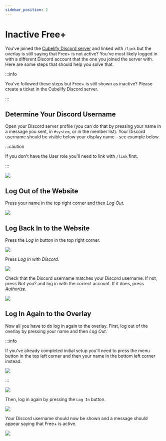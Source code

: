 ```yaml
---
sidebar_position: 2
---
```


# Inactive Free+

You've joined the [Cubelify Discord server](https://discord.gg/cubelify) and linked with `/link` but the overlay is
still saying that Free+ is not active? You've most likely logged in with a different Discord account that the one you
joined the server with. Here are some steps that should help you solve that.

:::info

You've followed these steps but Free+ is still shown as inactive? Please create a ticket in the Cubelify Discord server.

:::

## Determine Your Discord Username

Open your Discord server profile (you can do that by pressing your name in a message you sent, in `#system`, or in the
member list). Your Discord username should be visible below your display name - see example below.

:::caution

If you don't have the User role you'll need to link with `/link` first.

:::

![](/img/docs/overlay/troubleshooting/inactive-free-plus/discord-server-profile.png)

## Log Out of the Website

Press your name in the top right corner and then *Log Out*.

![](/img/docs/overlay/troubleshooting/inactive-free-plus/log-out-website.png)

## Log Back In to the Website

Press the *Log In* button in the top right corner.

![](/img/docs/overlay/troubleshooting/inactive-free-plus/log-in-website-1.png)

Press *Log In with Discord*.

![](/img/docs/overlay/troubleshooting/inactive-free-plus/log-in-website-2.png)

Check that the Discord username matches your Discord username. If not, press *Not you?* and log in with the correct
account. If it does, press *Authorize*.

![](/img/docs/overlay/troubleshooting/inactive-free-plus/log-in-website-3.png)

## Log In Again to the Overlay

Now all you have to do log in again to the overlay. First, log out of the overlay by pressing your name and then *Log
Out*.

:::info

If you've already completed initial setup you'll need to press the menu button in the top left corner and then your name
in the bottom left corner instead.

![](/img/docs/overlay/troubleshooting/inactive-free-plus/log-out-overlay-past-initial-setup.png)

:::

![](/img/docs/overlay/troubleshooting/inactive-free-plus/log-out-overlay.png)

Then, log in again by pressing the `Log In` button.

![](/img/docs/overlay/troubleshooting/inactive-free-plus/log-in-overlay.png)

Your Discord username should now be shown and a message should appear saying that Free+ is active.

![](/img/docs/overlay/troubleshooting/inactive-free-plus/logged-in-overlay.png)

